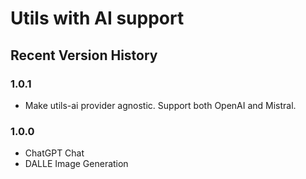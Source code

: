 # Utils with AI support

## Recent Version History

### 1.0.1

* Make utils-ai provider agnostic. Support both OpenAI and Mistral.

### 1.0.0

* ChatGPT Chat
* DALLE Image Generation
